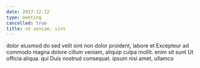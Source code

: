 ```yaml
---
date: 2017-12-12
type: meeting
cancelled: true
title: ut veniam, sint
---
```

dolor eiusmod do sed velit sint non dolor proident, labore et Excepteur ad commodo magna dolore cillum veniam, aliquip culpa mollit. enim sit sunt Ut officia aliqua. qui Duis nostrud consequat. ipsum nisi amet, ullamco
